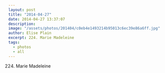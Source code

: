 ```yaml
---
layout: post
title: "2014-04-27"
date: 2014-04-27 13:37:07
description: 
image: "/assets/photos/201404/c0eb4e1493214b95013c6ec39e86a6ff.jpg"
author: Elise Plain
excerpt: 224. Marie Madeleine
tags: 
  - photos
  - all
---
```


224. Marie Madeleine
<p></p>
